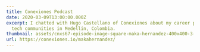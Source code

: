 ```yaml
---
title: Conexiones Podcast
date: 2020-03-09T13:00:00.000Z
excerpt: I chatted with Hugo Castellano of Conexiones about my career path, and
  tech communities in Medellin, Colombia.
thumbnail: assets/cnxs67-episode-image-square-maka-hernandez-400x400-3-300x300.jpg
url: https://conexiones.io/makahernandez/
---
```

